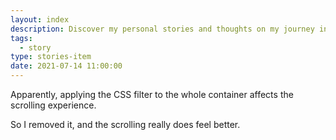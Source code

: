 ```yaml
---
layout: index
description: Discover my personal stories and thoughts on my journey in the web development world. Here is some random thought about CSS filter function.
tags:
  - story
type: stories-item
date: 2021-07-14 11:00:00
---
```


Apparently, applying the CSS filter to the whole container affects the scrolling experience.

So I removed it, and the scrolling really does feel better.
